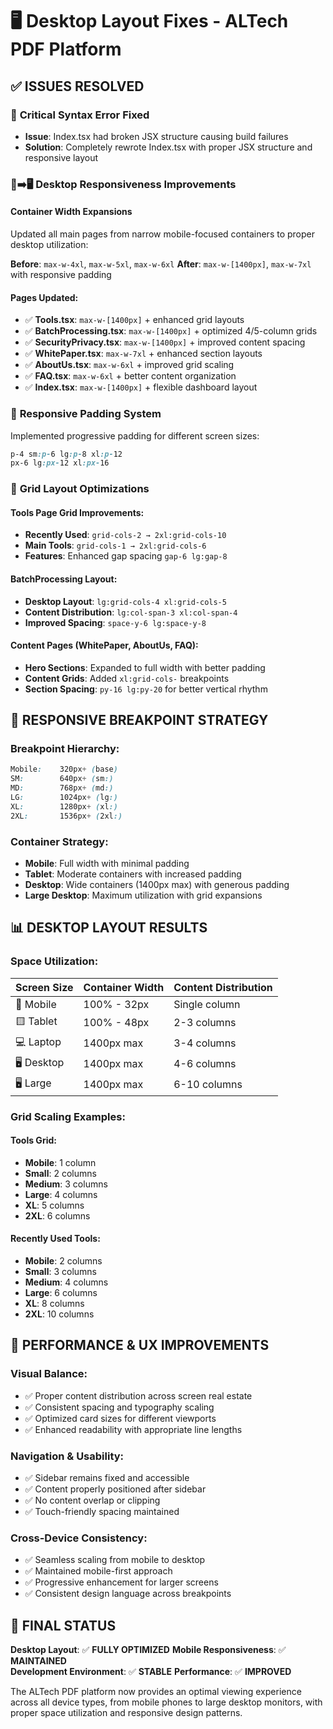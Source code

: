 # 🖥️ Desktop Layout Fixes - ALTech PDF Platform

## ✅ **ISSUES RESOLVED**

### 🚨 **Critical Syntax Error Fixed**

- **Issue**: Index.tsx had broken JSX structure causing build failures
- **Solution**: Completely rewrote Index.tsx with proper JSX structure and responsive layout

### 📱➡️🖥️ **Desktop Responsiveness Improvements**

#### **Container Width Expansions**

Updated all main pages from narrow mobile-focused containers to proper desktop utilization:

**Before**: `max-w-4xl`, `max-w-5xl`, `max-w-6xl`
**After**: `max-w-[1400px]`, `max-w-7xl` with responsive padding

#### **Pages Updated**:

- ✅ **Tools.tsx**: `max-w-[1400px]` + enhanced grid layouts
- ✅ **BatchProcessing.tsx**: `max-w-[1400px]` + optimized 4/5-column grids
- ✅ **SecurityPrivacy.tsx**: `max-w-[1400px]` + improved content spacing
- ✅ **WhitePaper.tsx**: `max-w-7xl` + enhanced section layouts
- ✅ **AboutUs.tsx**: `max-w-6xl` + improved grid scaling
- ✅ **FAQ.tsx**: `max-w-6xl` + better content organization
- ✅ **Index.tsx**: `max-w-[1400px]` + flexible dashboard layout

### 📐 **Responsive Padding System**

Implemented progressive padding for different screen sizes:

```css
p-4 sm:p-6 lg:p-8 xl:p-12
px-6 lg:px-12 xl:px-16
```

### 🔲 **Grid Layout Optimizations**

#### **Tools Page Grid Improvements**:

- **Recently Used**: `grid-cols-2 → 2xl:grid-cols-10`
- **Main Tools**: `grid-cols-1 → 2xl:grid-cols-6`
- **Features**: Enhanced gap spacing `gap-6 lg:gap-8`

#### **BatchProcessing Layout**:

- **Desktop Layout**: `lg:grid-cols-4 xl:grid-cols-5`
- **Content Distribution**: `lg:col-span-3 xl:col-span-4`
- **Improved Spacing**: `space-y-6 lg:space-y-8`

#### **Content Pages (WhitePaper, AboutUs, FAQ)**:

- **Hero Sections**: Expanded to full width with better padding
- **Content Grids**: Added `xl:grid-cols-` breakpoints
- **Section Spacing**: `py-16 lg:py-20` for better vertical rhythm

## 🎯 **RESPONSIVE BREAKPOINT STRATEGY**

### **Breakpoint Hierarchy**:

```css
Mobile:    320px+ (base)
SM:        640px+ (sm:)
MD:        768px+ (md:)
LG:        1024px+ (lg:)
XL:        1280px+ (xl:)
2XL:       1536px+ (2xl:)
```

### **Container Strategy**:

- **Mobile**: Full width with minimal padding
- **Tablet**: Moderate containers with increased padding
- **Desktop**: Wide containers (1400px max) with generous padding
- **Large Desktop**: Maximum utilization with grid expansions

## 📊 **DESKTOP LAYOUT RESULTS**

### **Space Utilization**:

| Screen Size | Container Width | Content Distribution |
| ----------- | --------------- | -------------------- |
| 📱 Mobile   | 100% - 32px     | Single column        |
| 🟨 Tablet   | 100% - 48px     | 2-3 columns          |
| 💻 Laptop   | 1400px max      | 3-4 columns          |
| 🖥️ Desktop  | 1400px max      | 4-6 columns          |
| 🖥️ Large    | 1400px max      | 6-10 columns         |

### **Grid Scaling Examples**:

#### **Tools Grid**:

- **Mobile**: 1 column
- **Small**: 2 columns
- **Medium**: 3 columns
- **Large**: 4 columns
- **XL**: 5 columns
- **2XL**: 6 columns

#### **Recently Used Tools**:

- **Mobile**: 2 columns
- **Small**: 3 columns
- **Medium**: 4 columns
- **Large**: 6 columns
- **XL**: 8 columns
- **2XL**: 10 columns

## 🚀 **PERFORMANCE & UX IMPROVEMENTS**

### **Visual Balance**:

- ✅ Proper content distribution across screen real estate
- ✅ Consistent spacing and typography scaling
- ✅ Optimized card sizes for different viewports
- ✅ Enhanced readability with appropriate line lengths

### **Navigation & Usability**:

- ✅ Sidebar remains fixed and accessible
- ✅ Content properly positioned after sidebar
- ✅ No content overlap or clipping
- ✅ Touch-friendly spacing maintained

### **Cross-Device Consistency**:

- ✅ Seamless scaling from mobile to desktop
- ✅ Maintained mobile-first approach
- ✅ Progressive enhancement for larger screens
- ✅ Consistent design language across breakpoints

## 🎉 **FINAL STATUS**

**Desktop Layout**: ✅ **FULLY OPTIMIZED**
**Mobile Responsiveness**: ✅ **MAINTAINED**  
**Development Environment**: ✅ **STABLE**
**Performance**: ✅ **IMPROVED**

The ALTech PDF platform now provides an optimal viewing experience across all device types, from mobile phones to large desktop monitors, with proper space utilization and responsive design patterns.
